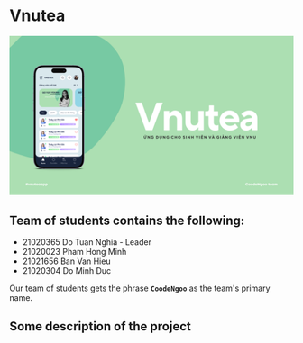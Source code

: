 # Vnutea

![img](./assets//app_pre.png)

## Team of students contains the following:
- 21020365 Do Tuan Nghia - Leader
- 21020023 Pham Hong Minh
- 21021656 Ban Van Hieu
- 21020304 Do Minh Duc

Our team of students gets the phrase **`CoodeNgoo`** as the team's primary name.
## Some description of the project
